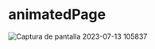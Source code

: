 # animatedPage
![Captura de pantalla 2023-07-13 105837](https://github.com/1205324997/animatedPage/assets/122817494/e60115b4-cd9d-4da1-ae58-4d4ffb698e09)
